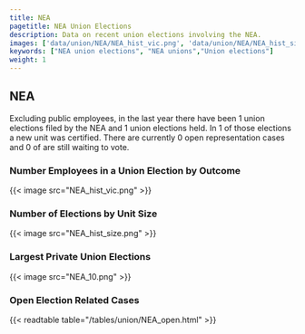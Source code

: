 ```yaml
---
title: NEA
pagetitle: NEA Union Elections
description: Data on recent union elections involving the NEA.
images: ['data/union/NEA/NEA_hist_vic.png', 'data/union/NEA/NEA_hist_size.png', 'data/union/NEA/NEA_10.png']
keywords: ["NEA union elections", "NEA unions","Union elections"]
weight: 1
---
```

##  NEA

Excluding public employees, in the last year there have been 1 union elections filed by the NEA and 1 union elections held. In 1 of those elections a new unit was certified. There are currently 0 open representation cases and 0 of are still waiting to vote.

### Number Employees in a Union Election by Outcome
{{< image src="NEA_hist_vic.png" >}}

### Number of Elections by Unit Size
{{< image src="NEA_hist_size.png" >}}

### Largest Private Union Elections
{{< image src="NEA_10.png" >}}

### Open Election Related Cases
{{< readtable table="/tables/union/NEA_open.html" >}}

